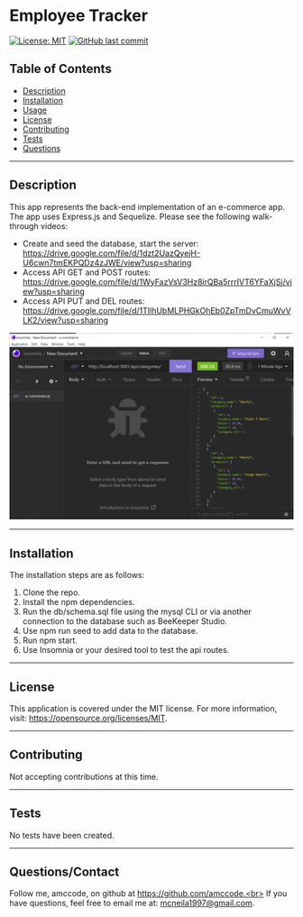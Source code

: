 
# Employee Tracker

[![License: MIT](https://img.shields.io/badge/License-MIT-yellow.svg)](https://opensource.org/licenses/MIT) [![GitHub last commit](https://img.shields.io/github/last-commit/aMcCode/e-commerce-back-end?style=flat)]()

## Table of Contents
* [Description](#Description)
* [Installation](#Installation)
* [Usage](#Usage)
* [License](#License)
* [Contributing](#Contributing)
* [Tests](#Tests)
* [Questions](#Questions)
***

## Description
This app represents the back-end implementation of an e-commerce app. The app uses Express.js and Sequelize. Please see the following walk-through videos:
* Create and seed the database, start the server: https://drive.google.com/file/d/1dzt2UazQyejH-U6cwn7tmEKPQDz4zJWE/view?usp=sharing
* Access API GET and POST routes: https://drive.google.com/file/d/1WyFazVsV3Hz8irQBa5rrrIVT6YFaXjSj/view?usp=sharing
* Access API PUT and DEL routes: https://drive.google.com/file/d/1TIlhUbMLPHGkOhEb0ZpTmDvCmuWvVLK2/view?usp=sharing

![Alt text](./images/Screenshot.gif?raw=true "Application Screenshot")
***

## Installation
The installation steps are as follows:

1. Clone the repo.
2. Install the npm dependencies.
3. Run the db/schema.sql file using the mysql CLI or via another connection to the database such as BeeKeeper Studio.
4. Use npm run seed to add data to the database.
5. Run npm start.
6. Use Insomnia or your desired tool to test the api routes.

***
## License
This application is covered under the MIT license. For more information, visit:
  https://opensource.org/licenses/MIT.
***

## Contributing
Not accepting contributions at this time.
***

## Tests
No tests have been created.
***

## Questions/Contact

Follow me, amccode, on github at https://github.com/amccode.<br>
If you have questions, feel free to email me at: mcneila1997@gmail.com.

